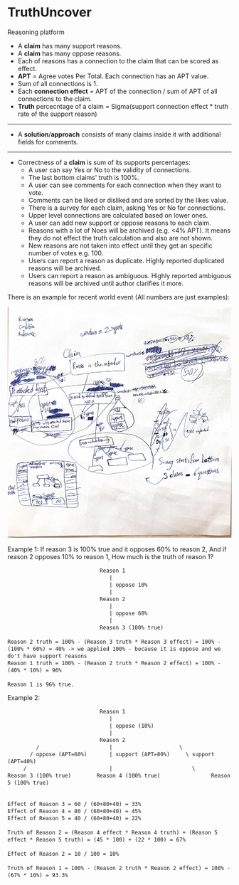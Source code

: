 # TruthUncover
Reasoning platform

- A **claim** has many support reasons.
- A **claim** has many oppose reasons.
- Each of reasons has a connection to the claim that can be scored as effect.
- **APT** = Agree votes Per Total. Each connection has an APT value.
- Sum of all connections is 1.
- Each **connection effect** = APT of the connection / sum of APT of all connections to the claim.
- **Truth** percecntage of a claim = Sigma(support connection effect * truth rate of the support reason)
---
- A **solution**/**approach** consists of many claims inside it with additional fields for comments.
---
- Correctness of a **claim** is sum of its supports percentages:
  - A user can say Yes or No to the validity of connections.
  - The last bottom claims' truth is 100%.
  - A user can see comments for each connection when they want to vote.
  - Comments can be liked or disliked and are sorted by the likes value.
  - There is a survey for each claim, asking Yes or No for connections.
  - Upper level connections are calculated based on lower ones.
  - A user can add new support or oppose reasons to each claim.
  - Reasons with a lot of Noes will be archived (e.g. <4% APT). It means they do not effect the truth calculation and also are not shown.
  - New reasons are not taken into effect until they get an specific number of votes e.g. 100.
  - Users can report a reason as duplicate. Highly reported duplicated reasons will be archived.
  - Users can report a reason as ambiguous. Highly reported ambiguous reasons will be archived until author clarifies it more.

There is an example for recent world event (All numbers are just examples):

![truchuncover-mechanism](README1.jpg)

Example 1:
    If reason 3 is 100% true and it opposes 60% to reason 2,
    And if reason 2 opposes 10% to reason 1,
    How much is the truth of reason 1?
    
                                 Reason 1
                                    |
                                    | oppose 10%
                                    |
                                 Reason 2
                                    |
                                    | oppose 60%
                                    |
                                 Reason 3 (100% true)
                                 
    Reason 2 truth = 100% - (Reason 3 truth * Reason 3 effect) = 100% - (100% * 60%) = 40% -> we applied 100% - because it is oppose and we do't have support reasons
    Reason 1 truth = 100% - (Reason 2 truth * Reason 2 effect) = 100% - (40% * 10%) = 96%
    
    Reason 1 is 96% true.

Example 2:

                                 Reason 1
                                    |
                                    | oppose (10%)
                                    |
                                 Reason 2
             /                      |                     \
           / oppose (APT=60%)       | support (APT=80%)     \ support (APT=40%)
         /                          |                         \
    Reason 3 (100% true)        Reason 4 (100% true)                Reason 5 (100% true)


    Effect of Reason 3 = 60 / (60+80+40) = 33%
    Effect of Reason 4 = 80 / (60+80+40) = 45%
    Effect of Reason 5 = 40 / (60+80+40) = 22%

    Truth of Reason 2 = (Reason 4 effect * Reason 4 truth) + (Reason 5 effect * Reason 5 truth) = (45 * 100) + (22 * 100) = 67%

    Effect of Reason 2 = 10 / 100 = 10%

    Truth of Reason 1 = 100% - (Reason 2 truth * Reason 2 effect) = 100% - (67% * 10%) = 93.3%
